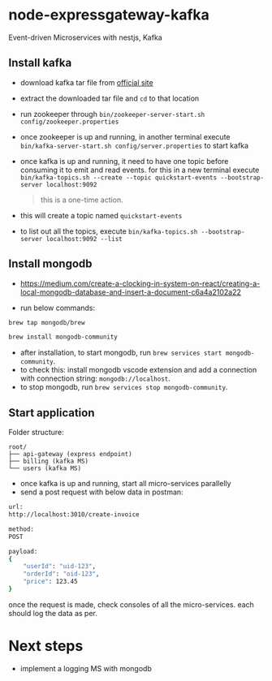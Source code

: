 # node-expressgateway-kafka

Event-driven Microservices with nestjs, Kafka

## Install kafka

- download kafka tar file from [official site](https://kafka.apache.org/documentation/#quickstart)
- extract the downloaded tar file and `cd` to that location
- run zookeeper through `bin/zookeeper-server-start.sh config/zookeeper.properties`
- once zookeeper is up and running, in another terminal execute `bin/kafka-server-start.sh config/server.properties` to start kafka
- once kafka is up and running, it need to have one topic before consuming it to emit and read events. for this in a new terminal execute `bin/kafka-topics.sh --create --topic quickstart-events --bootstrap-server localhost:9092`

  > this is a one-time action.

- this will create a topic named `quickstart-events`
- to list out all the topics, execute `bin/kafka-topics.sh --bootstrap-server localhost:9092 --list`

## Install mongodb

- https://medium.com/create-a-clocking-in-system-on-react/creating-a-local-mongodb-database-and-insert-a-document-c6a4a2102a22

- run below commands:

```bash
brew tap mongodb/brew
```

```bash
brew install mongodb-community
```

- after installation, to start mongodb, run `brew services start mongodb-community`.
- to check this: install mongodb vscode extension and add a connection with connection string: `mongodb://localhost`.
- to stop mongodb, run `brew services stop mongodb-community`.

## Start application

Folder structure:

```
root/
├── api-gateway (express endpoint)
├── billing (kafka MS)
└── users (kafka MS)
```

- once kafka is up and running, start all micro-services parallelly
- send a post request with below data in postman:

```bash
url:
http://localhost:3010/create-invoice

method:
POST

payload:
{
    "userId": "uid-123",
    "orderId": "oid-123",
    "price": 123.45
}
```

once the request is made, check consoles of all the micro-services. each should log the data as per.

# Next steps

- implement a logging MS with mongodb
